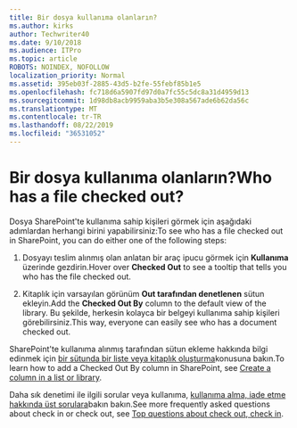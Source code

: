 ```yaml
---
title: Bir dosya kullanıma olanların?
ms.author: kirks
author: Techwriter40
ms.date: 9/10/2018
ms.audience: ITPro
ms.topic: article
ROBOTS: NOINDEX, NOFOLLOW
localization_priority: Normal
ms.assetid: 395eb03f-2885-43d5-b2fe-55febf85b1e5
ms.openlocfilehash: fc718d6a5907fd97d0a7fc55c5dc8a31d4959d13
ms.sourcegitcommit: 1d98db8acb9959aba3b5e308a567ade6b62da56c
ms.translationtype: MT
ms.contentlocale: tr-TR
ms.lasthandoff: 08/22/2019
ms.locfileid: "36531052"
---
```

# <a name="who-has-a-file-checked-out"></a><span data-ttu-id="04786-102">Bir dosya kullanıma olanların?</span><span class="sxs-lookup"><span data-stu-id="04786-102">Who has a file checked out?</span></span>

<span data-ttu-id="04786-103">Dosya SharePoint'te kullanıma sahip kişileri görmek için aşağıdaki adımlardan herhangi birini yapabilirsiniz:</span><span class="sxs-lookup"><span data-stu-id="04786-103">To see who has a file checked out in SharePoint, you can do either one of the following steps:</span></span>
  
1. <span data-ttu-id="04786-104">Dosyayı teslim alınmış olan anlatan bir araç ipucu görmek için **Kullanıma** üzerinde gezdirin.</span><span class="sxs-lookup"><span data-stu-id="04786-104">Hover over **Checked Out** to see a tooltip that tells you who has the file checked out.</span></span> 
    
2. <span data-ttu-id="04786-105">Kitaplık için varsayılan görünüm **Out tarafından denetlenen** sütun ekleyin.</span><span class="sxs-lookup"><span data-stu-id="04786-105">Add the **Checked Out By** column to the default view of the library.</span></span> <span data-ttu-id="04786-106">Bu şekilde, herkesin kolayca bir belgeyi kullanıma sahip kişileri görebilirsiniz.</span><span class="sxs-lookup"><span data-stu-id="04786-106">This way, everyone can easily see who has a document checked out.</span></span> 
    
<span data-ttu-id="04786-107">SharePoint'te kullanıma alınmış tarafından sütun ekleme hakkında bilgi edinmek için [bir sütunda bir liste veya kitaplık oluşturma](https://go.microsoft.com/fwlink/?linkid=2019591)konusuna bakın.</span><span class="sxs-lookup"><span data-stu-id="04786-107">To learn how to add a Checked Out By column in SharePoint, see [Create a column in a list or library](https://go.microsoft.com/fwlink/?linkid=2019591).</span></span> 
  
<span data-ttu-id="04786-108">Daha sık denetimi ile ilgili sorular veya kullanıma, [kullanıma alma, iade etme hakkında üst sorulara](https://go.microsoft.com/fwlink/?linkid=2018786)bakın bakın.</span><span class="sxs-lookup"><span data-stu-id="04786-108">See more frequently asked questions about check in or check out, see [Top questions about check out, check in](https://go.microsoft.com/fwlink/?linkid=2018786).</span></span>
  

